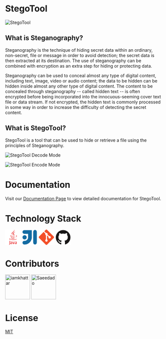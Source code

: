 # StegoTool
![StegoTool](assets/stegotool-banner-small.jpg)

## What is Steganography?
Steganography is the technique of hiding secret data within an ordinary, non-secret, file or message in order to avoid detection; the secret data is then extracted at its destination. The use of steganography can be combined with encryption as an extra step for hiding or protecting data.

Steganography can be used to conceal almost any type of digital content, including text, image, video or audio content; the data to be hidden can be hidden inside almost any other type of digital content. The content to be concealed through steganography -- called hidden text -- is often encrypted before being incorporated into the innocuous-seeming cover text file or data stream. If not encrypted, the hidden text is commonly processed in some way in order to increase the difficulty of detecting the secret content. 

## What is StegoTool?
StegoTool is a tool that can be used to hide or retrieve a file using the principles of Steganography.

![StegoTool Decode Mode](assets/stegotool-decodemode.PNG)

![StegoTool Encode Mode](assets/stegotool-encodemode.PNG) 

# Documentation
Visit our [Documentation Page](https://iamkhattar.github.io/stego-tool/) to view detailed documentation for StegoTool.

# Technology Stack

<img src="./assets/java.png" height="50" width="50" alt="Java"> <img src="./assets/intellij.png" height="50" width="50" alt="IntelliJ"> <img src="./assets/git.png" height="50" width="50" alt="Git"> <img src="./assets/github.png" height="50" width="50" alt="Github">

# Contributors

<a href="https://github.com/iamkhattar"><img src="https://avatars3.githubusercontent.com/u/56852615?s=400&u=656d6befdb16f2be60c9c1f80456509a9dde69c4&v=4" title="iamkhattar" width="80" height="80"></a> <a href="https://github.com/Saeedado"><img src="https://avatars2.githubusercontent.com/u/63965340?s=460&v=4" title="Saeedado" width="80" height="80"></a>

# License

[MIT](https://opensource.org/licenses/MIT)
